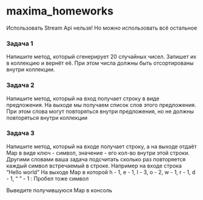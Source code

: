 # maxima_homeworks

Использовать Stream Api нельзя! Но можно использовать всё остальное

<h3>Задача 1</h3>
Напишите метод, который сгенерирует 20 случайных чисел. Запишет их в коллекцию и вернёт её. При этом числа должны быть отсортированы внутри коллекции.

<h3>Задача 2</h3>
Напишите метод, который на вход получает строку в виде предложения. На выходе мы получаем список слов этого предложения. При этом слова могут повторяться внутри предложения, но не должны повторяться внутри коллекции

<h3>Задача 3</h3>
Напишите метод, который на входе получает строку, а на выходе отдаёт Map в виде ключ - символ, значение - его кол-во внутри этой строки. Другими словами ваша задача подсчитать сколько раз повторяется каждый символ встречаемый в строке. Например на входе строка “Hello world” На выходе Map в которой h - 1, e - 1, l - 3, o - 2, w - 1, r - 1, d - 1, “ ” - 1 : Пробел тоже символ

Выведите получившуюся Map в консоль
